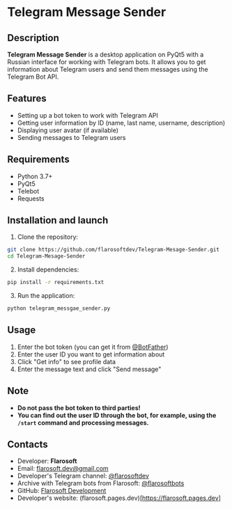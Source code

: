 # Telegram Message Sender

## Description
**Telegram Message Sender** is a desktop application on PyQt5 with a Russian interface for working with Telegram bots. It allows you to get information about Telegram users and send them messages using the Telegram Bot API.

## Features
- Setting up a bot token to work with Telegram API
- Getting user information by ID (name, last name, username, description)
- Displaying user avatar (if available)
- Sending messages to Telegram users

## Requirements
- Python 3.7+
- PyQt5
- Telebot
- Requests

## Installation and launch
1. Clone the repository:
```sh
git clone https://github.com/flarosoftdev/Telegram-Mesage-Sender.git
cd Telegram-Mesage-Sender
```
2. Install dependencies:
```sh
pip install -r requirements.txt
```
3. Run the application:
```sh
python telegram_messgae_sender.py
```

## Usage
1. Enter the bot token (you can get it from [@BotFather](https://t.me/BotFather))
2. Enter the user ID you want to get information about
3. Click "Get info" to see profile data
4. Enter the message text and click "Send message"

## Note
- **Do not pass the bot token to third parties!**
- **You can find out the user ID through the bot, for example, using the `/start` command and processing messages.**

## Contacts
- Developer: **Flarosoft**
- Email: [flarosoft.dev@gmail.com](mailto:flarosoft.dev@gmail.com)
- Developer's Telegram channel: [@flarosoftdev](https://t.me/flarosoftdev)
- Archive with Telegram bots from Flarosoft: [@flarosoftbots](https://t.me/flarosoftbots)
- GitHub: [Flarosoft Development](https://github.com/flarosoftdev)
- Developer's website: (flarosoft.pages.dev)[https://flarosoft.pages.dev]
